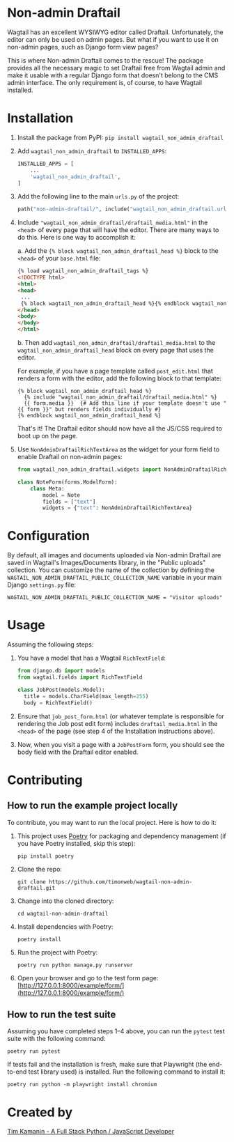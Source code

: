 # Non-admin Draftail

Wagtail has an excellent WYSIWYG editor called Draftail. Unfortunately, the editor can only be used on admin pages. But what if you want to use it on non-admin pages, such as Django form view pages?

This is where Non-admin Draftail comes to the rescue! The package provides all the necessary magic to set Draftail free from Wagtail admin and make it usable with a regular Django form that doesn't belong to the CMS admin interface. The only requirement is, of course, to have Wagtail installed.

# Installation

1. Install the package from PyPI: `pip install wagtail_non_admin_draftail`
2. Add `wagtail_non_admin_draftail` to `INSTALLED_APPS`:
    ```python
    INSTALLED_APPS = [
        ...
        'wagtail_non_admin_draftail',
    ]
    ```
3. Add the following line to the main `urls.py` of the project:
    ```python
    path("non-admin-draftail/", include("wagtail_non_admin_draftail.urls", namespace="wagtail_non_admin_draftail")),
    ```
4. Include `"wagtail_non_admin_draftail/draftail_media.html"` in the `<head>` of every page that will have the editor.
   There are many ways to do this. Here is one way to accomplish it:

    a. Add the `{% block wagtail_non_admin_draftail_head %}` block to the `<head>` of your `base.html` file:

    ```html
    {% load wagtail_non_admin_draftail_tags %}
    <!DOCTYPE html>
    <html>
    <head>
     ...
     {% block wagtail_non_admin_draftail_head %}{% endblock wagtail_non_admin_draftail_head %}
    </head>
    <body>
    </body>
    </html>
    ```

    b. Then add `wagtail_non_admin_draftail/draftail_media.html` to the `wagtail_non_admin_draftail_head` block on every page that uses the editor.

    For example, if you have a page template called `post_edit.html` that renders a form with the editor, add the following block to that template:
    ```django
    {% block wagtail_non_admin_draftail_head %}
      {% include "wagtail_non_admin_draftail/draftail_media.html" %}
      {{ form.media }}  {# Add this line if your template doesn't use "{{ form }}" but renders fields individually #}
    {% endblock wagtail_non_admin_draftail_head %}
    ```
    That's it! The Draftail editor should now have all the JS/CSS required to boot up on the page.

5. Use `NonAdminDraftailRichTextArea` as the widget for your form field to enable Draftail on non-admin pages:
    ```python
    from wagtail_non_admin_draftail.widgets import NonAdminDraftailRichTextArea

    class NoteForm(forms.ModelForm):
        class Meta:
            model = Note
            fields = ["text"]
            widgets = {"text": NonAdminDraftailRichTextArea}
    ```

# Configuration

By default, all images and documents uploaded via Non-admin Draftail are saved in Wagtail's Images/Documents library, in the "Public uploads" collection. You can customize the name of the collection by defining the `WAGTAIL_NON_ADMIN_DRAFTAIL_PUBLIC_COLLECTION_NAME` variable in your main Django `settings.py` file:

```
WAGTAIL_NON_ADMIN_DRAFTAIL_PUBLIC_COLLECTION_NAME = "Visitor uploads"
```

# Usage
Assuming the following steps:

1. You have a model that has a Wagtail `RichTextField`:
    ```python
    from django.db import models
    from wagtail.fields import RichTextField

    class JobPost(models.Model):
      title = models.CharField(max_length=255)
      body = RichTextField()
    ```

2. Ensure that `job_post_form.html` (or whatever template is responsible for rendering the Job post edit form) includes `draftail_media.html` in the `<head>` of the page (see step 4 of the Installation instructions above).

3. Now, when you visit a page with a `JobPostForm` form, you should see the body field with the Draftail editor enabled.

# Contributing

## How to run the example project locally
To contribute, you may want to run the local project. Here is how to do it:

1. This project uses [Poetry](https://python-poetry.org/) for packaging and dependency management (if you have Poetry installed, skip this step):
    ```
    pip install poetry
    ```

2. Clone the repo:
    ```
    git clone https://github.com/timonweb/wagtail-non-admin-draftail.git
    ```

3. Change into the cloned directory:
    ```
    cd wagtail-non-admin-draftail
    ```

4. Install dependencies with Poetry:
    ```
    poetry install
    ```

5. Run the project with Poetry:
    ```
    poetry run python manage.py runserver
    ```

6. Open your browser and go to the test form page: [http://127.0.0.1:8000/example/form/](http://127.0.0.1:8000/example/form/)

## How to run the test suite
Assuming you have completed steps 1–4 above, you can run the `pytest` test suite with the following command:
```
poetry run pytest
```

If tests fail and the installation is fresh, make sure that Playwright (the end-to-end test library used) is installed. Run the following command to install it:

```
poetry run python -m playwright install chromium
```

# Created by
[Tim Kamanin - A Full Stack Python / JavaScript Developer](https://timonweb.com)

